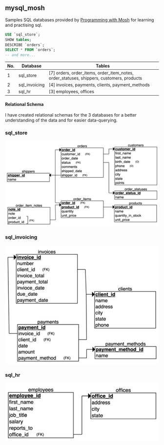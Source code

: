 ## mysql_mosh
Samples SQL databases provided by [Programming with Mosh](https://www.youtube.com/watch?v=7S_tz1z_5bA&ab_channel=ProgrammingwithMosh) for learning and practising sql.
```sql
USE `sql_store`;
SHOW tables;
DESCRIBE `orders`;
SELECT * FROM `orders`;
-- and more...
```
| No.  | Database | Tables |
| - | - | - |
| 1 | sql_store | [7] orders, order_items, order_item_notes, order_statuses, shippers, customers, products |
| 2 | sql_invoicing | [4] invoices, payments, clients, payment_methods |
| 3 | sql_hr | [3] employees, offices |

#### Relational Schema
I have created relational schemas for the 3 databases for a better understanding of the data and for easier data-querying.
### sql_store
![alt text](relational%20schema_sql_store.png "sql_store")  
### sql_invoicing
![alt text](relational%20schema_sql_invoicing.png "sql_invoicing")  
### sql_hr
![alt text](relational%20schema_sql_hr.png "sql_hr")
